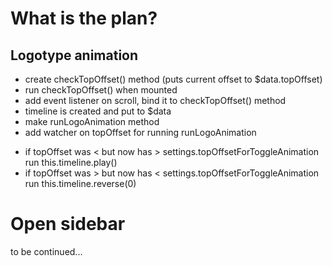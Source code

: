 # What is the plan?

## Logotype animation  
+   create checkTopOffset() method (puts current offset to $data.topOffset)
+   run checkTopOffset() when mounted
+   add event listener on scroll, bind it to checkTopOffset() method
+   timeline is created and put to $data
+   make runLogoAnimation method
+   add watcher on topOffset for running runLogoAnimation
-   if topOffset was < but now has > settings.topOffsetForToggleAnimation run this.timeline.play()
-   if topOffset was > but now has < settings.topOffsetForToggleAnimation run this.timeline.reverse(0)

# Open sidebar
to be continued...